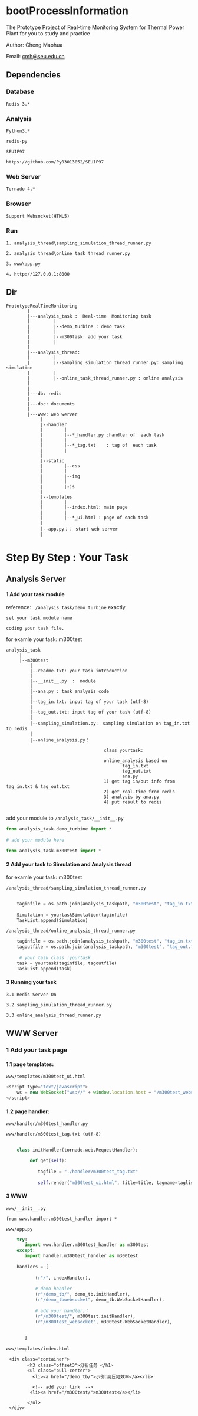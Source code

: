 # bootProcessInformation

The Prototype Project of  Real-time Monitoring System for Thermal Power Plant for you to study and practice 


Author:   Cheng Maohua

Email:    cmh@seu.edu.cn

## Dependencies

### Database

    Redis 3.*

### Analysis
	
	Python3.*  
	
	redis-py

	SEUIF97 
	
	https://github.com/Py03013052/SEUIF97

### Web Server

	Tornado 4.*

### Browser

	Support Websocket(HTML5)
	
### Run

	1. analysis_thread\sampling_simulation_thread_runner.py
	
	2. analysis_thread\online_task_thread_runner.py
	
	3. www\app.py
	
	4. http://127.0.0.1:8000

## Dir
```
PrototypeRealTimeMonitoring
        |
        |---analysis_task :  Real-time  Monitoring task
        |         |
        |         |--demo_turbine : demo task 
        |         |
        |         |--m300task: add your task
        |         | 
        |
        |---analysis_thread: 
        |         |
        |         |--sampling_simulation_thread_runner.py: sampling simulation
        |         |
        |         |--online_task_thread_runner.py : online analysis
        |
        |
        |---db: redis
        |
        |---doc: documents
        |
        |---www: web werver
             |
             |--handler
             |        |
             |        |--*_handler.py :handler of  each task
             |        | 
             |        |--*_tag.txt    : tag of  each task
             |        |
             |
             |--static
             |        |--css    
             |        |
             |        |--img
             |        |
             |        |-js  
             |
             |--templates
             |        |
             |        |--index.html: main page
             |        |
             |        |--*_ui.html : page of each task
             |
             |--app.py：： start web server
             |
 ```     
 
# Step By Step : Your Task

## Analysis Server

#### 1 Add your task module 

reference: ``` /analysis_task/demo_turbine```  exactly

    set your task module name

    coding your task file.

for examle your task:  m300test

```
analysis_task
     |
     |--m300test
         |
         |--readme.txt: your task introduction
         |
         |--__init__.py  :  module
         |
         |--ana.py : task analysis code
         |
         |--tag_in.txt: input tag of your task (utf-8)
         |
         |--tag_out.txt: input tag of your task (utf-8)
         |
         |--sampling_simulation.py： sampling simulation on tag_in.txt to redis
         |
         |--online_analysis.py：
                                    
                                     class yourtask:
                                    
                                     online_analysis based on 
                                            tag_in.txt
                                            tag_out.txt
                                            ana.py
                                     1) get tag in/out info from  tag_in.txt & tag_out.txt   
                                     2) get real-time from redis
                                     3) analysis by ana.py
                                     4) put result to redis
 
```
 
add your module to  `/analysis_task/__init__.py`
```python
from analysis_task.demo_turbine import *
 
# add your module here

from analysis_task.m300test import *

```

#### 2  Add your task to Simulation and Analysis thread

for examle your task:  m300test

`/analysis_thread/sampling_simulation_thread_runner.py`

```python
     
    taginfile = os.path.join(analysis_taskpath, "m300test", "tag_in.txt")
    
    Simulation = yourtaskSimulation(taginfile)
    TaskList.append(Simulation)
```    


`/analysis_thread/online_analysis_thread_runner.py`

```python
    taginfile = os.path.join(analysis_taskpath, "m300test", "tag_in.txt")
    tagoutfile = os.path.join(analysis_taskpath, "m300test", "tag_out.txt")
  
     # your task class :yourtask
    task = yourtask(taginfile, tagoutfile) 
    TaskList.append(task)
```    

#### 3 Running your task 
    
    3.1 Redis Server On
    
    3.2 sampling_simulation_thread_runner.py
    
    3.3 online_analysis_thread_runner.py

## WWW Server

### 1 Add your task page

####  1.1  page templates: 

 `www/templates/m300test_ui.html `
  
 ```javascript 
 <script type="text/javascript"> 
     ws = new WebSocket("ws://" + window.location.host + "/m300test_websocket");
 </script>
```    
#### 1.2  page handler: 

`www/handler/m300test_handler.py`  
    
`www/handler/m300test_tag.txt (utf-8)`
     
```python    
   
    class initHandler(tornado.web.RequestHandler):

         def get(self):
        
            tagfile = "./handler/m300test_tag.txt"
  
            self.render("m300test_ui.html", title=title, tagname=taglist)
```
    
 
#### 3  WWW 

`www/__init__.py`
    
    from www.handler.m300test_handler import *
  
`www/app.py`
    
 ```python  
     try:
        import www.handler.m300test_handler as m300test
     except:
        import handler.m300test_handler as m300test  
     
     handlers = [
           
            (r"/", indexHandler),
           
            # demo handler
            (r"/demo_tb/", demo_tb.initHandler),
            (r"/demo_tbwebsocket", demo_tb.WebSocketHandler),
            
            # add your handler，： 
            (r"/m300test/", m300test.initHandler),
            (r"/m300test_websocket", m300test.WebSocketHandler),
            
            
        ]
```

`www/templates/index.html`

```
 <div class="container">
        <h3 class="offset3">分析任务 </h1>
        <ul class="pull-center">
	      <li><a href="/demo_tb/">示例:高压缸效率</a></li>
         
          <!-- add your link  --> 
         <li><a href="/m300test/">m300test</a></li>   
    
        </ul>
 </div>
```         
             